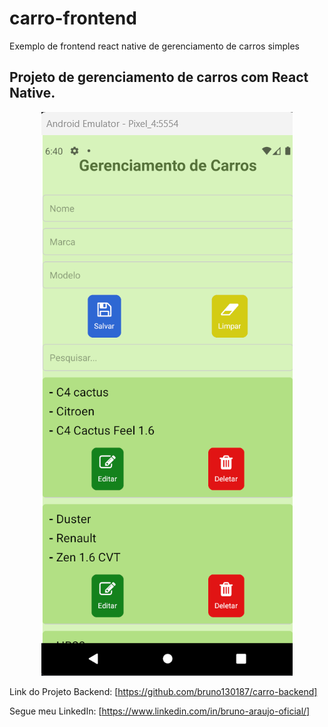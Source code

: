 # carro-frontend
Exemplo de frontend react native de gerenciamento de carros simples

## Projeto de gerenciamento de carros com React Native.

<p align="center">
<img src="https://github.com/bruno130187/carro-frontend/blob/main/assets/Screenshot%202024-12-25%20184041.png" />
</p> 

Link do Projeto Backend:
[https://github.com/bruno130187/carro-backend]

Segue meu LinkedIn: [https://www.linkedin.com/in/bruno-araujo-oficial/]
